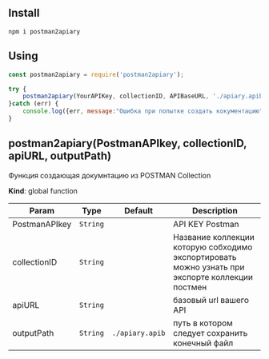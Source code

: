 <a name="postman2apiary"></a>

## Install 
```npm
npm i postman2apiary
```

## Using
```javascript
const postman2apiary = require('postman2apiary');

try {
    postman2apiary(YourAPIKey, collectionID, APIBaseURL, './apiary.apib');
}catch (err) {
    console.log({err, message:"Ошибка при попытке создать кокументацию"});
}

```

## postman2apiary(PostmanAPIkey, collectionID, apiURL, outputPath)
Функция создающая докумнтацию из POSTMAN Collection

**Kind**: global function

| Param | Type | Default | Description |
| --- | --- | --- | --- |
| PostmanAPIkey | <code>String</code> |  | API KEY Postman |
| collectionID | <code>String</code> |  | Название коллекции которую собходимо экспортировать можно узнать при экспорте коллекции постмен |
| apiURL | <code>String</code> |  | базовый url вашего API |
| outputPath | <code>String</code> | <code>./apiary.apib</code> | путь в котором следует сохранить конечный файл |